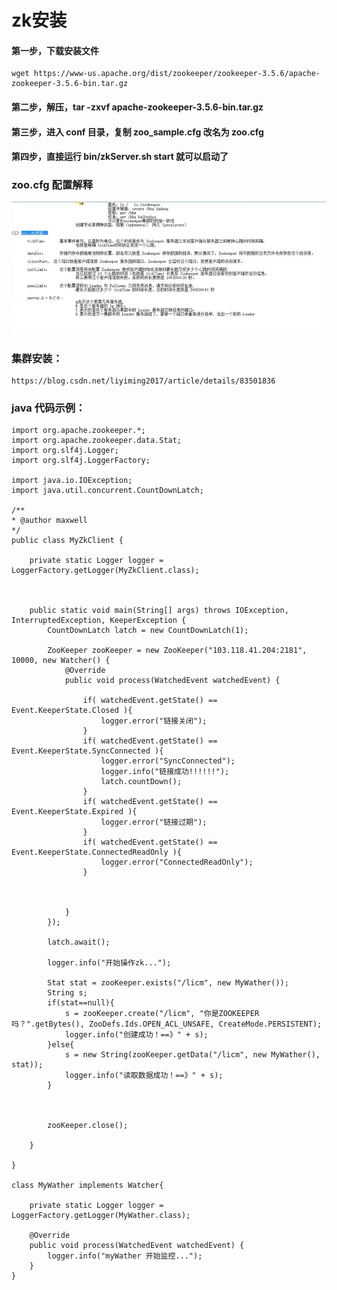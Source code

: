 # zk安装

#### 第一步，下载安装文件

    wget https://www-us.apache.org/dist/zookeeper/zookeeper-3.5.6/apache-zookeeper-3.5.6-bin.tar.gz

#### 第二步，解压，tar -zxvf     apache-zookeeper-3.5.6-bin.tar.gz

#### 第三步，进入 conf 目录，复制 zoo_sample.cfg 改名为 zoo.cfg

#### 第四步，直接运行 bin/zkServer.sh start 就可以启动了

### zoo.cfg 配置解释
![x](../images/zk-zoo-cfg.jpg)

### 集群安装：
    https://blog.csdn.net/liyiming2017/article/details/83501836

### java 代码示例：


    import org.apache.zookeeper.*;
    import org.apache.zookeeper.data.Stat;
    import org.slf4j.Logger;
    import org.slf4j.LoggerFactory;

    import java.io.IOException;
    import java.util.concurrent.CountDownLatch;

    /**
    * @author maxwell
    */
    public class MyZkClient {

        private static Logger logger = LoggerFactory.getLogger(MyZkClient.class);



        public static void main(String[] args) throws IOException, InterruptedException, KeeperException {
            CountDownLatch latch = new CountDownLatch(1);

            ZooKeeper zooKeeper = new ZooKeeper("103.118.41.204:2181", 10000, new Watcher() {
                @Override
                public void process(WatchedEvent watchedEvent) {

                    if( watchedEvent.getState() == Event.KeeperState.Closed ){
                        logger.error("链接关闭");
                    }
                    if( watchedEvent.getState() == Event.KeeperState.SyncConnected ){
                        logger.error("SyncConnected");
                        logger.info("链接成功!!!!!!");
                        latch.countDown();
                    }
                    if( watchedEvent.getState() == Event.KeeperState.Expired ){
                        logger.error("链接过期");
                    }
                    if( watchedEvent.getState() == Event.KeeperState.ConnectedReadOnly ){
                        logger.error("ConnectedReadOnly");
                    }



                }
            });

            latch.await();

            logger.info("开始操作zk...");

            Stat stat = zooKeeper.exists("/licm", new MyWather());
            String s;
            if(stat==null){
                s = zooKeeper.create("/licm", "你是ZOOKEEPER吗？".getBytes(), ZooDefs.Ids.OPEN_ACL_UNSAFE, CreateMode.PERSISTENT);
                logger.info("创建成功！==》" + s);
            }else{
                s = new String(zooKeeper.getData("/licm", new MyWather(), stat));
                logger.info("读取数据成功！==》" + s);
            }



            zooKeeper.close();

        }

    }

    class MyWather implements Watcher{

        private static Logger logger = LoggerFactory.getLogger(MyWather.class);

        @Override
        public void process(WatchedEvent watchedEvent) {
            logger.info("myWather 开始监控...");
        }
    }
